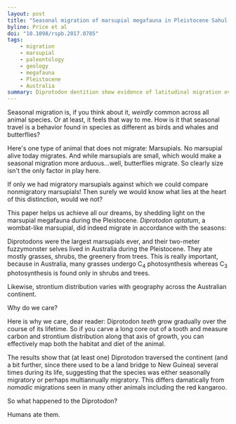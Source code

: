 ```yaml
---
layout: post
title: "Seasonal migration of marsupial megafauna in Pleistocene Sahul (Australia–New Guinea)"
byline: Price et al
doi: "10.1098/rspb.2017.0785"
tags:
    - migration
    - marsupial
    - paleontology
    - geology
    - megafauna
    - Pleistocene
    - Australia
summary: Diprotodon dentition show evidence of latitudinal migration over the course of the animal's lifespan.
---
```


Seasonal migration is, if you think about it, _weirdly_ common across all animal species. Or at least, it feels that way to me. How is it that seasonal travel is a behavior found in species as different as birds and whales and butterflies?

Here's one type of animal that does not migrate: Marsupials. No marsupial alive today migrates. And while marsupials are small, which would make a seasonal migration more arduous...well, butterflies migrate. So clearly size isn't the only factor in play here.

If only we had migratory marsupials against which we could compare nonmigratory marsupials! Then surely we would know what lies at the heart of this distinction, would we not?

This paper helps us achieve all our dreams, by shedding light on the marsupial megafauna during the Pleistocene. _Diprotodon optatum_, a wombat-like marsupial, did indeed migrate in accordance with the seasons:

Diprotodons were the largest marsupials ever, and their two-meter fuzzymonster selves lived in Australia during the Pleistocene. They ate mostly grasses, shrubs, the greenery from trees. This is really important, because in Australia, many grasses undergo C<sub>4</sub> photosynthesis whereas C<sub>3</sub> photosynthesis is found only in shrubs and trees.

Likewise, strontium distribution varies with geography across the Australian continent.

Why do we care?

Here is why we care, dear reader: Diprotodon _teeth_ grow gradually over the course of its lifetime. So if you carve a long core out of a tooth and measure carbon and strontium distribution along that axis of growth, you can effectively map both the habitat and diet of the animal.

The results show that (at least one) Diprotodon traversed the continent (and a bit further, since there used to be a land bridge to New Guinea) several times during its life, suggesting that the species was either seasonally migratory or perhaps multiannually migratory. This differs damatically from _nomadic_ migrations seen in many other animals including the red kangaroo.

So what happened to the Diprotodon?

Humans ate them.
